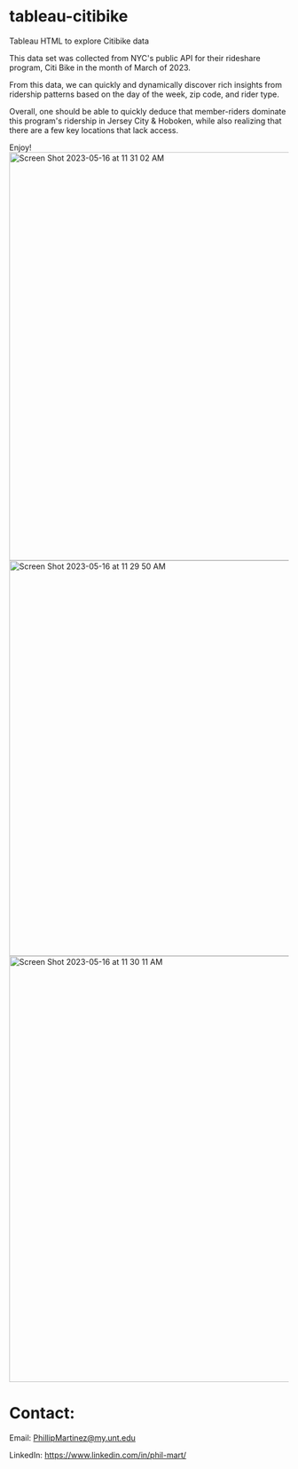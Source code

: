 # tableau-citibike
Tableau HTML to explore Citibike data

This data set was collected from NYC's public API for their rideshare program, Citi Bike in the month of March of 2023.

From this data, we can quickly and dynamically discover rich insights from ridership patterns based on the day of the week, zip code, and rider type. 

Overall, one should be able to quickly deduce that member-riders dominate this program's ridership in Jersey City & Hoboken, while also realizing that there are a few key locations that lack access. 

Enjoy! 
<img width="736" alt="Screen Shot 2023-05-16 at 11 31 02 AM" src="https://github.com/Phil-Mart/tableau-citibike.io/assets/120279988/4b381d43-066a-4cdb-9bd0-c3c1fda7023c">
<img width="713" alt="Screen Shot 2023-05-16 at 11 29 50 AM" src="https://github.com/Phil-Mart/tableau-citibike.io/assets/120279988/28f3ee99-1c78-43fb-abb7-58c578c78d56">
<img width="768" alt="Screen Shot 2023-05-16 at 11 30 11 AM" src="https://github.com/Phil-Mart/tableau-citibike.io/assets/120279988/d10472ee-72d3-4161-82f6-3861e5171f51">



# Contact:

Email: PhillipMartinez@my.unt.edu

LinkedIn: https://www.linkedin.com/in/phil-mart/
